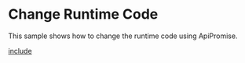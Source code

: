 # Change Runtime Code

This sample shows how to change the runtime code using ApiPromise.

[include](index.js)
